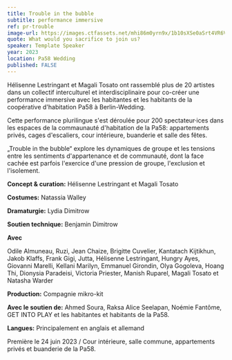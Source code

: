 ```yaml
---
title: Trouble in the bubble
subtitle: performance immersive
ref: pr-trouble
image-url: https://images.ctfassets.net/mhi86m0yrn9x/1b10sXSe0aSrt4VR6VFk4X/55b7d5550ddb98a6acddb0b7e376d9aa/trouble.jpg
quote: What would you sacrifice to join us?
speaker: Template Speaker
year: 2023
location: Pa58 Wedding
published: FALSE
---
```


Hélisenne Lestringant et Magali Tosato ont rassemblé plus de 20 artistes dans un collectif interculturel et interdisciplinaire pour co-créer une performance immersive avec les habitantes et les habitants de la coopérative d'habitation Pa58 à Berlin-Wedding.

Cette performance plurilingue s'est déroulée pour 200 spectateur·ices dans les espaces de la commaunauté d'habitation de la Pa58: appartements privés, cages d'escaliers, cour intérieure, buanderie et salle des fêtes. 

„Trouble in the bubble“ explore les dynamiques de groupe et les tensions entre les sentiments d'appartenance et de communauté, dont la face cachée est parfois l'exercice d'une pression de groupe, l'exclusion et l'isolement. 

**Concept & curation:** Hélisenne Lestringant et Magali Tosato

**Costumes:** Natassia Walley

**Dramaturgie:** Lydia Dimitrow

**Soutien technique:** Benjamin Dimitrow


**Avec**

Odile Almuneau,  Ruzi, Jean Chaize, Brigitte Cuvelier, Kantatach Kijtikhun, Jakob Klaffs, Frank Gigi, Jutta, Hélisenne Lestringant, Hungry Ayes, Giovanni Marelli, Kellani Marilyn, Emmanuel Girondin, Olya Gogoleva, Hoang Thi, Dionysia Paradeisi, Victoria Priester, Manish Ruparel, Magali Tosato et Natasha Warder 

**Production:** Compagnie mikro-kit

**Avec le soutien de:** Ahmed Soura, Raksa Alice Seelapan, Noémie Fantôme, GET INTO PLAY et les habitantes et habitants de la Pa58.

**Langues:** Principalement en anglais et allemand 


Première le 24 juin 2023 / Cour intérieure, salle commune, appartements privés et buanderie de la Pa58.
